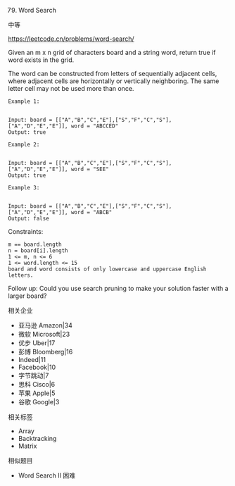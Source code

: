 79. Word Search

中等

https://leetcode.cn/problems/word-search/


Given an m x n grid of characters board and a string word, return true if word exists in the grid.

The word can be constructed from letters of sequentially adjacent cells, where adjacent cells are horizontally or vertically neighboring. The same letter cell may not be used more than once.

 
```
Example 1:


Input: board = [["A","B","C","E"],["S","F","C","S"],["A","D","E","E"]], word = "ABCCED"
Output: true

Example 2:


Input: board = [["A","B","C","E"],["S","F","C","S"],["A","D","E","E"]], word = "SEE"
Output: true

Example 3:


Input: board = [["A","B","C","E"],["S","F","C","S"],["A","D","E","E"]], word = "ABCB"
Output: false
``` 

Constraints:
```
m == board.length
n = board[i].length
1 <= m, n <= 6
1 <= word.length <= 15
board and word consists of only lowercase and uppercase English letters.
```
 

Follow up: Could you use search pruning to make your solution faster with a larger board?


相关企业

- 亚马逊 Amazon|34
- 微软 Microsoft|23
- 优步 Uber|17
- 彭博 Bloomberg|16
- Indeed|11
- Facebook|10
- 字节跳动|7
- 思科 Cisco|6
- 苹果 Apple|5
- 谷歌 Google|3

相关标签
- Array
- Backtracking
- Matrix

相似题目
- Word Search II
困难

